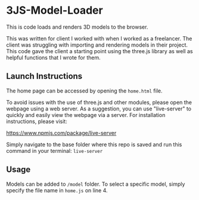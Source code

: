 # 3JS-Model-Loader

This is code loads and renders 3D models to the browser.

This was written for client I worked with when I worked as a freelancer. The client was struggling
with importing and rendering models in their project. This code gave the client a starting point using the
three.js library as well as helpful functions that I wrote for them.

## Launch Instructions

The home page can be accessed by opening the `home.html` file.

To avoid issues with the use of three.js and other modules,
please open the webpage using a web server. As a suggestion, you can use "live-server" to quickly and
easily view the webpage via a server. For installation instructions, please visit:

https://www.npmjs.com/package/live-server

Simply navigate to the base folder where this repo is saved and run this command in your terminal:
`live-server`

## Usage

Models can be added to `/model` folder. To select a specific model, simply specify the file
name in `home.js` on line 4.
